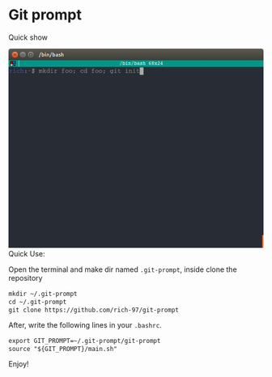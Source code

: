 # Git prompt
Quick show

![prompt](prompt.gif)
Quick Use:

Open the terminal and make dir named `.git-prompt`, inside clone the repository

```shell
mkdir ~/.git-prompt
cd ~/.git-prompt
git clone https://github.com/rich-97/git-prompt
```

After, write the following lines in your `.bashrc`.

```shell
export GIT_PROMPT=~/.git-prompt/git-prompt
source "${GIT_PROMPT}/main.sh"
```

Enjoy!

